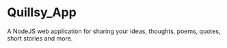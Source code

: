 # Quillsy_App
A NodeJS web application for sharing your ideas, thoughts, poems, quotes, short stories  and more.
